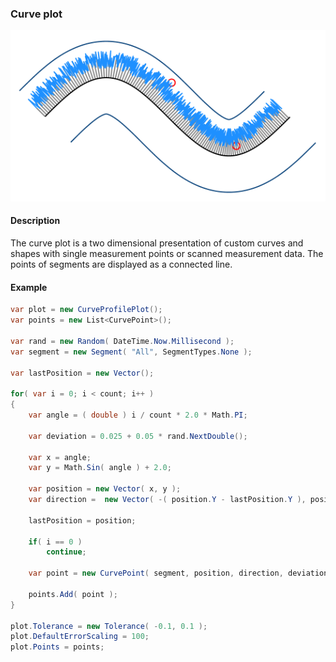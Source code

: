 [preview]: gfx/preview/curve.png "Curve plot"

### Curve plot

![curve plot][preview]

#### Description

The curve plot is a two dimensional presentation of custom curves and shapes with single measurement points or scanned measurement data. The points of segments are displayed as a connected line.

#### Example

```csharp
var plot = new CurveProfilePlot();
var points = new List<CurvePoint>();

var rand = new Random( DateTime.Now.Millisecond );
var segment = new Segment( "All", SegmentTypes.None );

var lastPosition = new Vector();

for( var i = 0; i < count; i++ )
{
	var angle = ( double ) i / count * 2.0 * Math.PI;
	
	var deviation = 0.025 + 0.05 * rand.NextDouble();

	var x = angle;
	var y = Math.Sin( angle ) + 2.0;

	var position = new Vector( x, y );
	var direction =  new Vector( -( position.Y - lastPosition.Y ), position.X - lastPosition.X );

	lastPosition = position;

	if( i == 0 )
		continue;

	var point = new CurvePoint( segment, position, direction, deviation );

	points.Add( point );
}

plot.Tolerance = new Tolerance( -0.1, 0.1 );
plot.DefaultErrorScaling = 100;
plot.Points = points;
```
